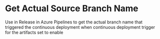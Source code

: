 # Get Actual Source Branch Name

Use in Release in Azure Pipelines to get the actual branch name that triggered the continuous deployment when continuous deployment trigger for the artifacts set to enable

